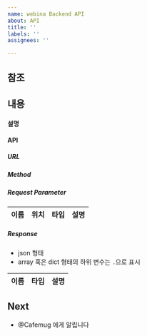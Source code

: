 ```yaml
---
name: webina Backend API
about: API
title: ''
labels: ''
assignees: ''

---
```


## 참조


## 내용

#### 설명

#### API

##### URL 

##### Method

##### Request Parameter
| 이름 | 위치 | 타입 | 설명 |
| --- | ---- | ---- | ---- |

##### Response
- json 형태
- array 혹은 dict 형태의 하위 변수는 `.`으로 표시

| 이름 | 타입 | 설명 |
| ---- | ---- | --- |




## Next
- @Cafemug 에게 알립니다
